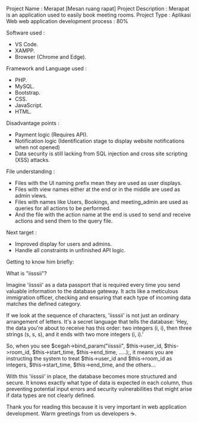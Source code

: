Project Name : Merapat [Mesan ruang rapat]
Project Description : Merapat is an application used to easily book meeting rooms.
Project Type : Aplikasi Web
web application development process : 80%

Software used :
- VS Code.
- XAMPP.
- Browser (Chrome and Edge).

Framework and Language used :
- PHP.
- MySQL.
- Bootstrap.
- CSS.
- JavaScript.
- HTML.

Disadvantage points : 
-  Payment logic (Requires API).
-  Notification logic (Identification stage to display website notifications when not opened)
-  Data security is still lacking from SQL injection and cross site scripting (XSS) attacks.

File understanding :
-  Files with the UI naming prefix mean they are used as user displays.
-  Files with view names either at the end or in the middle are used as admin views.
-  Files with names like Users, Bookings, and meeting_admin are used as queries for all actions to be performed.
-  And the file with the action name at the end is used to send and receive actions and send them to the query file.


Next target :
-  Improved display for users and admins.
-  Handle all constraints in unfinished API logic.


Getting to know him briefly:

What is "iisssii"?

Imagine 'iisssii' as a data passport that is required every time you send valuable information to the database gateway. It acts like a meticulous immigration officer, checking and ensuring that each type of incoming data matches the defined category.

If we look at the sequence of characters, 'iisssii' is not just an ordinary arrangement of letters. It's a secret language that tells the database: 'Hey, the data you're about to receive has this order: two integers (i, i), then three strings (s, s, s), and it ends with two more integers (i, i).'

So, when you see $cegah->bind_param("iisssii", $this->user_id, $this->room_id, $this->start_time, $this->end_time, .....);, it means you are instructing the system to treat $this->user_id and $this->room_id as integers, $this->start_time, $this->end_time, and the others...

With this 'iisssii' in place, the database becomes more structured and secure. It knows exactly what type of data is expected in each column, thus preventing potential input errors and security vulnerabilities that might arise if data types are not clearly defined.


Thank you for reading this because it is very important in web application development.
Warm greetings from us developers ☕.